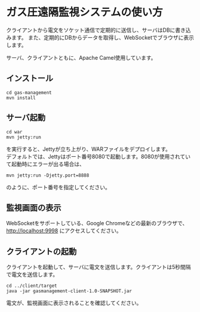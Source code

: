 # ガス圧遠隔監視システムの使い方

クライアントから電文をソケット通信で定期的に送信し、サーバはDBに書き込みます。
また、定期的にDBからデータを取得し、WebSocketでブラウザに表示します。

サーバ、クライアントともに、Apache Camel使用しています。


## インストール

    cd gas-management
    mvn install

## サーバ起動

    cd war
    mvn jetty:run

を実行すると、Jettyが立ち上がり、WARファイルをデプロイします。  
デフォルトでは、Jettyはポート番号8080で起動します。8080が使用されていて起動時にエラーが出る場合は、

    mvn jetty:run -Djetty.port=8888

のように、ポート番号を指定してください。

## 監視画面の表示

WebSocketをサポートしている、Google Chromeなどの最新のブラウザで、<http://localhost:9998> にアクセスしてください。

## クライアントの起動

クライアントを起動して、サーバに電文を送信します。クライアントは5秒間隔で電文を送信します。

    cd ../client/target
    java -jar gasmanagement-client-1.0-SNAPSHOT.jar

電文が、監視画面に表示されることを確認してください。